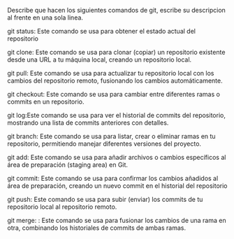 Describe que hacen los siguientes comandos de git, escribe su descripcion al frente en una sola linea.

git status: Este comando se usa para obtener el estado actual del repositorio

git clone: Este comando se usa para clonar (copiar) un repositorio existente desde una URL a tu máquina local, creando un repositorio local.

git pull: Este comando se usa para actualizar tu repositorio local con los cambios del repositorio remoto, fusionando los cambios automáticamente.

git checkout: Este comando se usa para cambiar entre diferentes ramas o commits en un repositorio.

git log:Este comando se usa para ver el historial de commits del repositorio, mostrando una lista de commits anteriores con detalles.

git branch: Este comando se usa para listar, crear o eliminar ramas en tu repositorio, permitiendo manejar diferentes versiones del proyecto.

git add: Este comando se usa para añadir archivos o cambios específicos al área de preparación (staging area) en Git.

git commit: Este comando se usa para confirmar los cambios añadidos al área de preparación, creando un nuevo commit en el historial del repositorio

git push: Este comando se usa para subir (enviar) los commits de tu repositorio local al repositorio remoto.

git merge: : Este comando se usa para fusionar los cambios de una rama en otra, combinando los historiales de commits de ambas ramas.
